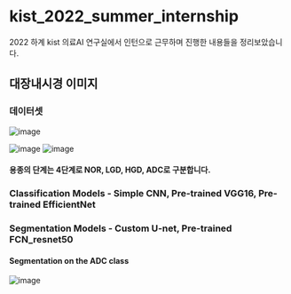 # kist_2022_summer_internship
2022 하계 kist 의료AI 연구실에서 인턴으로 근무하며 진행한 내용들을 정리보았습니다.


## 대장내시경 이미지
### 데이터셋
![image](https://user-images.githubusercontent.com/59792046/187331096-d81c2f06-b8c1-4daf-a833-d7bb2ef4ba75.png)

![image](https://user-images.githubusercontent.com/59792046/187331361-59c31145-7ce2-4b1a-9784-62aab669fc6d.png) ![image](https://user-images.githubusercontent.com/59792046/187331442-ef1c935e-42a6-42ae-99f3-865c17d4a9c1.png)

#### 용종의 단계는 4단계로 NOR, LGD, HGD, ADC로 구분합니다.

### Classification Models - Simple CNN, Pre-trained VGG16, Pre-trained EfficientNet

### Segmentation Models - Custom U-net, Pre-trained FCN_resnet50
#### Segmentation on the ADC class
![image](https://user-images.githubusercontent.com/59792046/187332675-310cefc5-cc6c-4ae3-a64f-45ade48f55e1.png)
